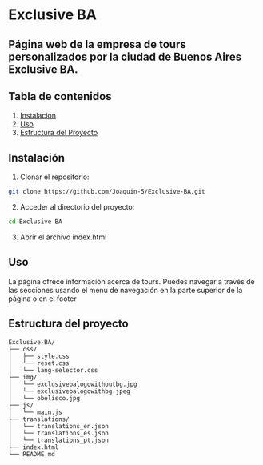 # Exclusive BA

## Página web de la empresa de tours personalizados por la ciudad de Buenos Aires Exclusive BA.

## Tabla de contenidos

1. [Instalación](#instalación)
2. [Uso](#uso)
3. [Estructura del Proyecto](#estructura-del-proyecto)

## Instalación

1. Clonar el repositorio:

```sh
git clone https://github.com/Joaquin-5/Exclusive-BA.git
```

2. Acceder al directorio del proyecto:

```sh
cd Exclusive BA
```

3. Abrir el archivo index.html

## Uso

La página ofrece información acerca de tours. Puedes navegar a través de las secciones usando el menú de navegación en la parte superior de la página o en el footer

## Estructura del proyecto

```plaintext
Exclusive-BA/
├── css/
│   ├── style.css
│   └── reset.css
│   └── lang-selector.css
├── img/
│   └── exclusivebalogowithoutbg.jpg
│   └── exclusivebalogowithbg.jpeg
│   └── obelisco.jpg
├── js/
│   └── main.js
├── translations/
│   └── translations_en.json
│   └── translations_es.json
│   └── translations_pt.json
├── index.html
└── README.md
```

